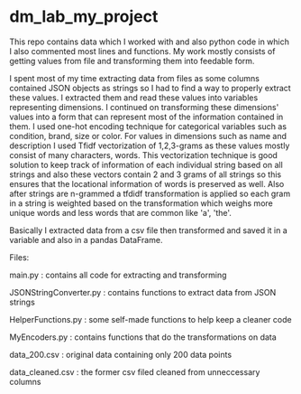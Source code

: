 # dm_lab_my_project
 This repo contains data which I worked with and also python code in which I also commented most lines and functions. My work mostly consists of getting values from file and transforming them into feedable form.

I spent most of my time extracting data from files as some columns contained JSON objects as strings so I had to find a way to properly extract these values. 
I extracted them and read these values into variables representing dimensions. I continued on transforming these dimensions' values into a form that can represent most of the information contained in them.
I used one-hot encoding technique for categorical variables such as condition, brand, size or color. For values in dimensions such as name and description I used Tfidf vectorization of 1,2,3-grams as these values mostly consist of many characters, words. This vectorization technique is good solution to keep track of information of each individual string based on all strings and also these vectors contain 2 and 3 grams of all strings so this ensures that the locational information of words is preserved as well. Also after strings are n-grammed a tfdidf transformation is applied so each gram in a string is weighted based on the transformation which weighs more unique words and less words that are common like 'a', 'the'.

Basically I extracted data from a csv file then transformed and saved it in a variable and also in a pandas DataFrame.

Files:

 main.py : contains all code for extracting and transforming

 JSONStringConverter.py : contains functions to extract data from JSON strings

 HelperFunctions.py : some self-made functions to help keep a cleaner code

 MyEncoders.py : contains functions that do the transformations on data

 
 data_200.csv : original data containing only 200 data points

 data_cleaned.csv : the former csv filed cleaned from unneccessary columns
